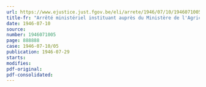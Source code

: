 ```yaml
---
url: https://www.ejustice.just.fgov.be/eli/arrete/1946/07/10/1946071005/justel
title-fr: "Arrêté ministériel instituant auprès du Ministère de l'Agriculture une Commission consultative du Houblon"
date: 1946-07-10
source:
number: 1946071005
page: 888888
case: 1946-07-10/05
publication: 1946-07-29
starts:
modifies:
pdf-original:
pdf-consolidated:
---
```


